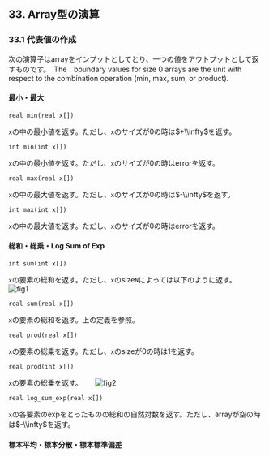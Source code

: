 ## 33. Array型の演算

### 33.1 代表値の作成
次の演算子はarrayをインプットとしてとり、一つの値をアウトプットとして返すものです。　The　boundary values for size 0 arrays are the unit with respect to the combination operation
(min, max, sum, or product).

#### 最小・最大
```text
real min(real x[])
```
`x`の中の最小値を返す。ただし、`x`のサイズが0の時は$+\\infty$を返す。
```text
int min(int x[])
```
`x`の中の最小値を返す。ただし、`x`のサイズが0の時はerrorを返す。
```text
real max(real x[])
```
`x`の中の最大値を返す。ただし、`x`のサイズが0の時は$-\\infty$を返す。
```text
int max(int x[])
```
`x`の中の最大値を返す。ただし、`x`のサイズが0の時はerrorを返す。

#### 総和・総乗・Log Sum of Exp
```text
int sum(int x[])
```
`x`の要素の総和を返す。ただし、`x`のsize`N`によっては以下のように返す。　　
![fig1](https://raw.githubusercontent.com/stan-ja/stan-ja/master/part04/chap33/fig/fig1.png)
```text
real sum(real x[])
```
`x`の要素の総和を返す。上の定義を参照。
```text
real prod(real x[])
```
`x`の要素の総乗を返す。ただし、`x`のsizeが0の時は1を返す。
```text
real prod(int x[])
```
`x`の要素の総乗を返す。　　
![fig2](https://raw.githubusercontent.com/stan-ja/stan-ja/master/part04/chap33/fig/fig2.png)
```text
real log_sum_exp(real x[])
```
`x`の各要素のexpをとったものの総和の自然対数を返す。ただし、arrayが空の時は$-\\infty$を返す。

#### 標本平均・標本分散・標本標準偏差
